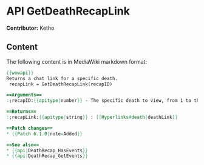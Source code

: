 # API GetDeathRecapLink

**Contributor:** Ketho

## Content

The following content is in MediaWiki markdown format:

```mediawiki
{{wowapi}}
Returns a chat link for a specific death.
 recapLink = GetDeathRecapLink(recapID)

==Arguments==
:;recapID:{{apitype|number}} - The specific death to view, from 1 to the most recent death.

==Returns==
:;recapLink:{{apitype|string}} : [[Hyperlinks#death|deathLink]]

==Patch changes==
* {{Patch 6.1.0|note=Added}}

==See also==
* {{api|DeathRecap_HasEvents}}
* {{api|DeathRecap_GetEvents}}
```